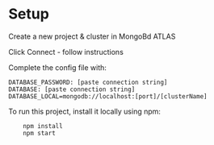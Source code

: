 # Setup

Create a new project & cluster in MongoBd ATLAS

Click Connect - follow instructions 

Complete the config file with:

    DATABASE_PASSWORD: [paste connection string]
    DATABASE: [paste connection string]
    DATABASE_LOCAL=mongodb://localhost:[port]/[clusterName]

To run this project, install it locally using npm:

        npm install
        npm start


